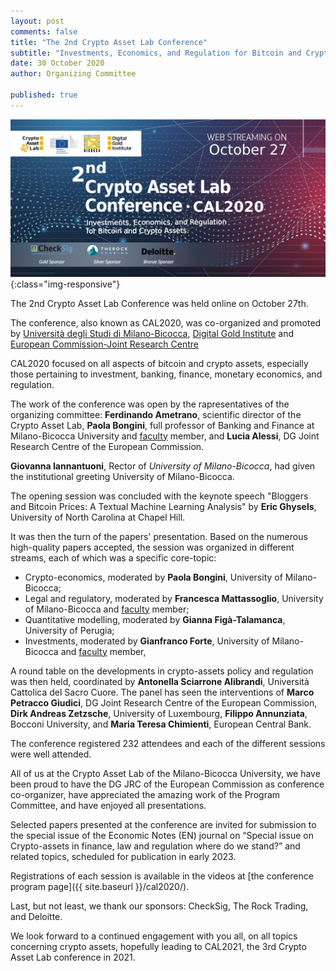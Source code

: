 ```yaml
---
layout: post
comments: false
title: "The 2nd Crypto Asset Lab Conference"
subtitle: "Investments, Economics, and Regulation for Bitcoin and Crypto Assets"
date: 30 October 2020
author: Organizing Committee

published: true
---
```


![CAL2020](/img/posts/cal2020.jpg){:class="img-responsive"}

The 2nd Crypto Asset Lab Conference was held online on October 27th.

The conference, also known as CAL2020, was co-organized and promoted by [Università degli Studi di Milano-Bicocca](https://www.unimib.it/), [Digital Gold Institute](http://dgi.io/) and [European Commission-Joint Research Centre](https://ec.europa.eu/knowledge4policy/organisation/jrc-joint-research-centre_en)

CAL2020 focused on all aspects of bitcoin and crypto assets, especially those pertaining to investment, banking, finance, monetary economics, and regulation.

The work of the conference was open by the rapresentatives of the organizing committee: **Ferdinando Ametrano**, scientific director of the Crypto Asset Lab, **Paola Bongini**, full professor of Banking and Finance at Milano-Bicocca University and [faculty](/faculty/) member, and **Lucia Alessi**, DG Joint Research Centre of the European Commission.

**Giovanna Iannantuoni**, Rector of *University of Milano-Bicocca*,  had given the institutional greeting University of Milano-Bicocca.

The opening session was concluded with the keynote speech "Bloggers and Bitcoin Prices: A Textual Machine Learning Analysis" by **Eric Ghysels**, University of North Carolina at Chapel Hill.

It was then the turn of the papers' presentation. Based on the numerous high-quality papers accepted, the session was organized in different streams, each of which was a specific core-topic:
- Crypto-economics, moderated by  **Paola Bongini**, University of Milano-Bicocca;
- Legal and regulatory, moderated by **Francesca Mattassoglio**, University of Milano-Bicocca and [faculty](/faculty/) member;
- Quantitative modelling, moderated by **Gianna Figà-Talamanca**, University of Perugia;
- Investments, moderated by  **Gianfranco Forte**, University of Milano-Bicocca and [faculty](/faculty/) member,

A round table on the developments in crypto-assets policy and regulation was then held, coordinated by **Antonella Sciarrone Alibrandi**, Università Cattolica del Sacro Cuore. The panel has seen the interventions of **Marco Petracco Giudici**, DG Joint Research Centre of the European Commission, **Dirk Andreas Zetzsche**, University of Luxembourg, **Filippo Annunziata**, Bocconi University, and **Maria Teresa Chimienti**, European Central Bank.

The conference registered 232 attendees and each of the different sessions were well attended. 

All of us at the Crypto Asset Lab of the Milano-Bicocca University, we have been proud to have the DG JRC of the European Commission as conference co-organizer, have appreciated the amazing work of the Program Committee, and have enjoyed all presentations.

Selected papers presented at the conference are invited for submission to the special issue of the Economic Notes (EN) journal on “Special issue on Crypto-assets in finance, law and regulation where do we stand?” and related topics, scheduled for publication in early 2023.

Registrations of each session is available in the videos at [the conference program page]({{ site.baseurl }}/cal2020/).

Last, but not least, we thank our sponsors: CheckSig, The Rock Trading, and Deloitte.

We look forward to a continued engagement with you all, on all topics concerning crypto assets, hopefully leading to CAL2021, the 3rd Crypto Asset Lab conference in 2021.
